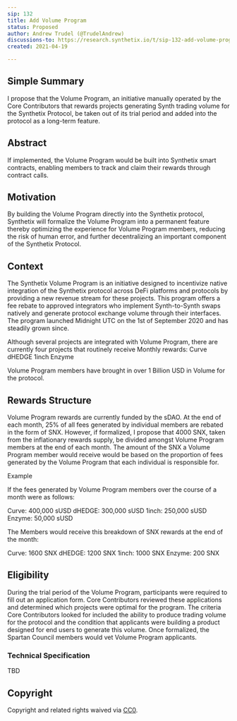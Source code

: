 ```yaml
---
sip: 132
title: Add Volume Program
status: Proposed
author: Andrew Trudel (@TrudelAndrew)
discussions-to: https://research.synthetix.io/t/sip-132-add-volume-program-to-the-synthetix-protocol/377
created: 2021-04-19

---
```


## Simple Summary

I propose that the Volume Program, an initiative manually operated by the Core Contributors that rewards projects generating Synth trading volume for the Synthetix Protocol, be taken out of its trial period and added into the protocol as a long-term feature.

## Abstract

If implemented, the Volume Program would be built into Synthetix smart contracts, enabling members to track and claim their rewards through contract calls.

## Motivation

By building the Volume Program directly into the Synthetix protocol, Synthetix will formalize the Volume Program into a permanent feature thereby optimizing the experience for Volume Program members, reducing the risk of human error, and further decentralizing an important component of the Synthetix Protocol. 

## Context

The Synthetix Volume Program is an initiative designed to incentivize native integration of the Synthetix protocol across DeFi platforms and protocols by providing a new revenue stream for these projects. This program offers a fee rebate to approved integrators who implement Synth-to-Synth swaps natively and generate protocol exchange volume through their interfaces. The program launched Midnight UTC on the 1st of September 2020 and has steadily grown since.

Although several projects are integrated with Volume Program, there are currently four projects that routinely receive Monthly rewards: 
Curve
dHEDGE
1inch
Enzyme

Volume Program members have brought in over 1 Billion USD in Volume for the protocol.  

## Rewards Structure 

Volume Program rewards are currently funded by the sDAO. At the end of each month, 25% of all fees generated by individual members are rebated in the form of SNX. However, if formalized, I propose that 4000 SNX, taken from the inflationary rewards supply, be divided amongst Volume Program members at the end of each month. The amount of the SNX a Volume Program member would receive would be based on the proportion of fees generated by the Volume Program that each individual is responsible for. 

Example

If the fees generated by Volume Program members over the course of a month were as follows: 

Curve: 400,000 sUSD
dHEDGE: 300,000 sUSD
1inch: 250,000 sUSD
Enzyme: 50,000 sUSD

The Members would receive this breakdown of SNX rewards at the end of the month: 

Curve: 1600 SNX
dHEDGE: 1200 SNX
1inch: 1000 SNX
Enzyme: 200 SNX

## Eligibility 

During the trial period of the Volume Program, participants were required to fill out an application form. Core Contributors reviewed these applications and determined which projects were optimal for the program. The criteria Core Contributors looked for included the ability to produce trading volume for the protocol and the condition that applicants were building a product designed for end users to generate this volume. Once formalized, the Spartan Council members would vet Volume Program applicants. 

### Technical Specification

TBD


## Copyright

Copyright and related rights waived via [CC0](https://creativecommons.org/publicdomain/zero/1.0/).


